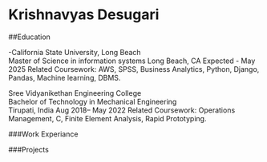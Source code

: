 # Krishnavyas Desugari

##Education

-California State University, Long Beach                                      
Master of Science in information systems
Long Beach, CA 
Expected - May 2025
Related Coursework:  AWS, SPSS, Business Analytics, Python, Django, Pandas, Machine learning, DBMS. 


Sree Vidyanikethan Engineering College                                                                                                                     
Bachelor of Technology in Mechanical Engineering                                                                                                 
Tirupati, India 
Aug 2018– May 2022 
Related Coursework: Operations Management, C, Finite Element Analysis, Rapid Prototyping.

###Work Experiance


###Projects
